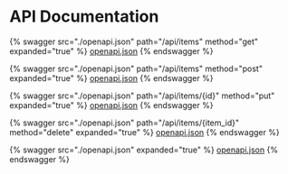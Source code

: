 # API Documentation

{% swagger src="./openapi.json" path="/api/items" method="get" expanded="true" %}
[openapi.json](./openapi.json)
{% endswagger %}

{% swagger src="./openapi.json" path="/api/items" method="post" expanded="true" %}
[openapi.json](./openapi.json)
{% endswagger %}

{% swagger src="./openapi.json" path="/api/items/{id}" method="put" expanded="true" %}
[openapi.json](./openapi.json)
{% endswagger %}

{% swagger src="./openapi.json" path="/api/items/{item_id}" method="delete" expanded="true" %}
[openapi.json](./openapi.json)
{% endswagger %}

{% swagger src="./openapi.json" expanded="true" %}
[openapi.json](./openapi.json)
{% endswagger %}
